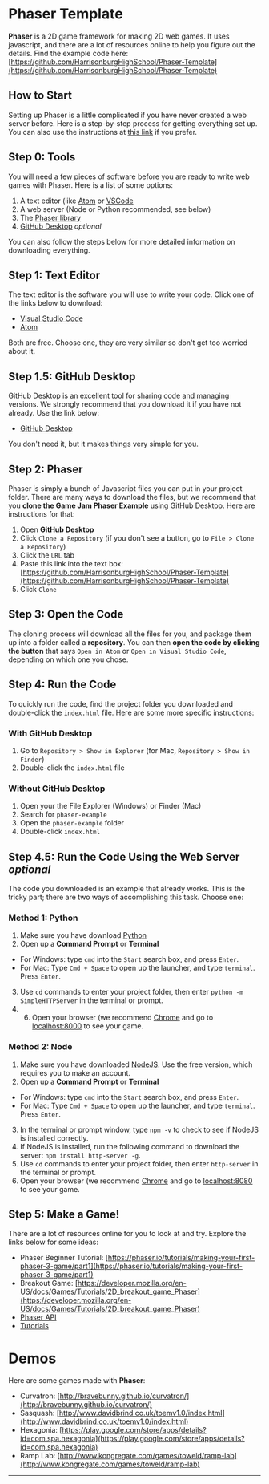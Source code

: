 # Phaser Template

**Phaser** is a 2D game framework for making 2D web games. It uses javascript, and there are a lot of resources online to help you figure out the details. Find the example code here: [https://github.com/HarrisonburgHighSchool/Phaser-Template](https://github.com/HarrisonburgHighSchool/Phaser-Template)

## How to Start

Setting up Phaser is a little complicated if you have never created a web server before. Here is a step-by-step process for getting everything set up. You can also use the instructions at [this link](https://phaser.io/tutorials/getting-started-phaser3) if you prefer.

## Step 0: Tools

You will need a few pieces of software before you are ready to write web games with Phaser. Here is a list of some options:

1. A text editor (like [Atom](https://atom.io/) or [VSCode](https://code.visualstudio.com/)
2. A web server (Node or Python recommended, see below)
3. The [Phaser library](https://phaser.io/download)
4. [GitHub Desktop](https://desktop.github.com/) *optional*

You can also follow the steps below for more detailed information on downloading everything.

## Step 1: Text Editor

The text editor is the software you will use to write your code. Click one of the links below to download:

* [Visual Studio Code](https://code.visualstudio.com/)
* [Atom](https://atom.io/)

Both are free. Choose one, they are very similar so don't get too worried about it.

## Step 1.5: GitHub Desktop

GitHub Desktop is an excellent tool for sharing code and managing versions. We strongly recommend that you download it if you have not already. Use the link below:

* [GitHub Desktop](https://desktop.github.com/)

You don't need it, but it makes things very simple for you.

## Step 2: Phaser

Phaser is simply a bunch of Javascript files you can put in your project folder. There are many ways to download the files, but we recommend that you **clone the Game Jam Phaser Example** using GitHub Desktop. Here are instructions for that:

1. Open **GitHub Desktop**
2. Click `Clone a Repository` (if you don't see a button, go to `File > Clone a Repository`)
3. Click the `URL` tab
4. Paste this link into the text box: [https://github.com/HarrisonburgHighSchool/Phaser-Template](https://github.com/HarrisonburgHighSchool/Phaser-Template)
5. Click `Clone`

## Step 3: Open the Code

The cloning process will download all the files for you, and package them up into a folder called a **repository**. You can then **open the code by clicking the button** that says `Open in Atom` or `Open in Visual Studio Code`, depending on which one you chose.

## Step 4: Run the Code

To quickly run the code, find the project folder you downloaded and double-click the `index.html` file. Here are some more specific instructions:

### With GitHub Desktop

1. Go to `Repository > Show in Explorer` (for Mac, `Repository > Show in Finder`)
2. Double-click the `index.html` file

### Without GitHub Desktop

1. Open your the File Explorer (Windows) or Finder (Mac)
2. Search for `phaser-example`
3. Open the `phaser-example` folder
4. Double-click `index.html`

## Step 4.5: Run the Code Using the Web Server *optional*

The code you downloaded is an example that already works. This is the tricky part; there are two ways of accomplishing this task. Choose one:

### Method 1: Python

1. Make sure you have download [Python](https://www.python.org/downloads/)
2. Open up a **Command Prompt** or **Terminal**
  * For Windows: type `cmd` into the `Start` search box, and press `Enter`.
  * For Mac: Type `Cmd + Space` to open up the launcher, and type `terminal`. Press `Enter`.
3. Use `cd` commands to enter your project folder, then enter `python -m SimpleHTTPServer` in the terminal or prompt.
4. 6. Open your browser (we recommend [Chrome](https://www.google.com/chrome/) and go to [localhost:8000](localhost:8000) to see your game.

### Method 2: Node

1. Make sure you have downloaded [NodeJS](https://nodejs.org/en/download/). Use the free version, which requires you to make an account.
2. Open up a **Command Prompt** or **Terminal**
  * For Windows: type `cmd` into the `Start` search box, and press `Enter`.
  * For Mac: Type `Cmd + Space` to open up the launcher, and type `terminal`. Press `Enter`.
3. In the terminal or prompt window, type `npm -v` to check to see if NodeJS is installed correctly.
4. If NodeJS is installed, run the following command to download the server: `npm install http-server -g`.
5. Use `cd` commands to enter your project folder, then enter `http-server` in the terminal or prompt.
6. Open your browser (we recommend [Chrome](https://www.google.com/chrome/) and go to [localhost:8080](localhost:8080) to see your game.

## Step 5: Make a Game!

There are a lot of resources online for you to look at and try. Explore the links below for some ideas:

* Phaser Beginner Tutorial: [https://phaser.io/tutorials/making-your-first-phaser-3-game/part1](https://phaser.io/tutorials/making-your-first-phaser-3-game/part1)
* Breakout Game: [https://developer.mozilla.org/en-US/docs/Games/Tutorials/2D_breakout_game_Phaser](https://developer.mozilla.org/en-US/docs/Games/Tutorials/2D_breakout_game_Phaser)
* [Phaser API](https://phaser.io/docs)
* [Tutorials](https://phaser.io/learn/community-tutorials)

# Demos

Here are some games made with **Phaser**:

* Curvatron: [http://bravebunny.github.io/curvatron/](http://bravebunny.github.io/curvatron/)
* Sasquash: [http://www.davidbrind.co.uk/toemv1.0/index.html](http://www.davidbrind.co.uk/toemv1.0/index.html)
* Hexagonia: [https://play.google.com/store/apps/details?id=com.spa.hexagonia](https://play.google.com/store/apps/details?id=com.spa.hexagonia)
* Ramp Lab: [http://www.kongregate.com/games/toweld/ramp-lab](http://www.kongregate.com/games/toweld/ramp-lab)

----

